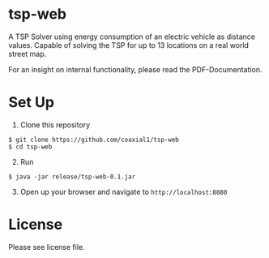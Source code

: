 # tsp-web
A TSP Solver using energy consumption of an electric vehicle as distance values. Capable of solving the TSP for up to 13 locations on a real world street map.

For an insight on internal functionality, please read the PDF-Documentation.

# Set Up
1. Clone this repository
```
$ git clone https://github.com/coaxial1/tsp-web
$ cd tsp-web 
```
2. Run
``` 
$ java -jar release/tsp-web-0.1.jar 
```
3. Open up your browser and navigate to `http://localhost:8080`

# License
Please see license file.

